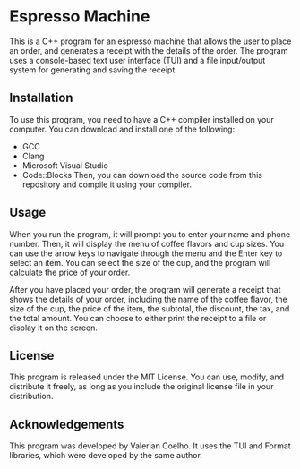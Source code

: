 # Espresso Machine
This is a C++ program for an espresso machine that allows the user to place an order, and generates a receipt with the details of the order. The program uses a console-based text user interface (TUI) and a file input/output system for generating and saving the receipt.

## Installation
To use this program, you need to have a C++ compiler installed on your computer. You can download and install one of the following:

- GCC
- Clang
- Microsoft Visual Studio
- Code::Blocks
Then, you can download the source code from this repository and compile it using your compiler.

## Usage
When you run the program, it will prompt you to enter your name and phone number. Then, it will display the menu of coffee flavors and cup sizes. You can use the arrow keys to navigate through the menu and the Enter key to select an item. You can select the size of the cup, and the program will calculate the price of your order.

After you have placed your order, the program will generate a receipt that shows the details of your order, including the name of the coffee flavor, the size of the cup, the price of the item, the subtotal, the discount, the tax, and the total amount. You can choose to either print the receipt to a file or display it on the screen.

## License
This program is released under the MIT License. You can use, modify, and distribute it freely, as long as you include the original license file in your distribution.

## Acknowledgements
This program was developed by Valerian Coelho. It uses the TUI and Format libraries, which were developed by the same author.

